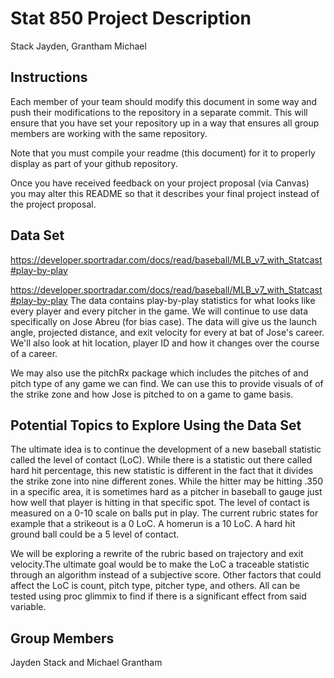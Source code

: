 Stat 850 Project Description
================
Stack Jayden, Grantham Michael

## Instructions

Each member of your team should modify this document in some way and
push their modifications to the repository in a separate commit. This
will ensure that you have set your repository up in a way that ensures
all group members are working with the same repository.

Note that you must compile your readme (this document) for it to
properly display as part of your github repository.

Once you have received feedback on your project proposal (via Canvas)
you may alter this README so that it describes your final project
instead of the project proposal.

## Data Set

<https://developer.sportradar.com/docs/read/baseball/MLB_v7_with_Statcast#play-by-play>

https://developer.sportradar.com/docs/read/baseball/MLB_v7_with_Statcast#play-by-play
The data contains play-by-play statistics for what looks like every player and every pitcher in the game. We will continue to use data specifically on Jose Abreu (for bias case). The data will give us the launch angle, projected distance, and exit velocity for every at bat of Jose's career. We'll also look at hit location, player ID and how it changes over the course of a career.

We may also use the pitchRx package which includes the pitches of and pitch type of any game we can find. We can use this to provide visuals of of the strike zone and how Jose is pitched to on a game to game basis.


## Potential Topics to Explore Using the Data Set

The ultimate idea is to continue the development of a new baseball
statistic called the level of contact (LoC). While there is a statistic
out there called hard hit percentage, this new statistic is different in
the fact that it divides the strike zone into nine different zones.
While the hitter may be hitting .350 in a specific area, it is sometimes
hard as a pitcher in baseball to gauge just how well that player is
hitting in that specific spot. The level of contact is measured on a
0-10 scale on balls put in play. The current rubric states for example
that a strikeout is a 0 LoC. A homerun is a 10 LoC. A hard hit ground
ball could be a 5 level of contact.

We will be exploring a rewrite of the rubric based on trajectory and
exit velocity.The ultimate goal would be to make the LoC a traceable
statistic through an algorithm instead of a subjective score. Other
factors that could affect the LoC is count, pitch type, pitcher type,
and others. All can be tested using proc glimmix to find if there is a
significant effect from said variable.

## Group Members

Jayden Stack and Michael Grantham
